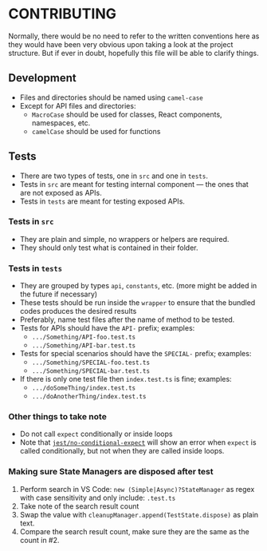 # CONTRIBUTING

Normally, there would be no need to refer to the written conventions here as
they would have been very obvious upon taking a look at the project structure.
But if ever in doubt, hopefully this file will be able to clarify things.

## Development

* Files and directories should be named using `camel-case`
* Except for API files and directories:
  * `MacroCase` should be used for classes, React components, namespaces, etc.
  * `camelCase` should be used for functions

## Tests

* There are two types of tests, one in `src` and one in `tests`.
* Tests in `src` are meant for testing internal component — the ones that are not exposed as APIs.
* Tests in `tests` are meant for testing exposed APIs.

### Tests in `src`

* They are plain and simple, no wrappers or helpers are required.
* They should only test what is contained in their folder.

### Tests in `tests`

* They are grouped by types `api`, `constants`, etc. (more might be added in the future if necessary)
* These tests should be run inside the `wrapper` to ensure that the bundled codes produces the desired results
* Preferably, name test files after the name of method to be tested.
* Tests for APIs should have the `API-` prefix; examples:
  * `.../Something/API-foo.test.ts`
  * `.../Something/API-bar.test.ts`
* Tests for special scenarios should have the `SPECIAL-` prefix; examples:
  * `.../Something/SPECIAL-foo.test.ts`
  * `.../Something/SPECIAL-bar.test.ts`
* If there is only one test file then `index.test.ts` is fine; examples:
  * `.../doSomeThing/index.test.ts`
  * `.../doAnotherThing/index.test.ts`

### Other things to take note

* Do not call `expect` conditionally or inside loops
* Note that [`jest/no-conditional-expect`](https://github.com/jest-community/eslint-plugin-jest/blob/main/docs/rules/no-conditional-expect.md) will show an error when `expect` is called conditionally, but not when they are called inside loops.

### Making sure State Managers are disposed after test

1. Perform search in VS Code: `new (Simple|Async)?StateManager` as regex with case sensitivity and only include: `.test.ts`
2. Take note of the search result count
3. Swap the value with `cleanupManager.append(TestState.dispose)` as plain text.
4. Compare the search result count, make sure they are the same as the count in #2.
